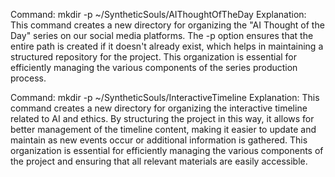 Command: mkdir -p ~/SyntheticSouls/AIThoughtOfTheDay
Explanation: This command creates a new directory for organizing the "AI Thought of the Day" series on our social media platforms. The -p option ensures that the entire path is created if it doesn't already exist, which helps in maintaining a structured repository for the project. This organization is essential for efficiently managing the various components of the series production process.

Command: mkdir -p ~/SyntheticSouls/InteractiveTimeline
Explanation: This command creates a new directory for organizing the interactive timeline related to AI and ethics. By structuring the project in this way, it allows for better management of the timeline content, making it easier to update and maintain as new events occur or additional information is gathered. This organization is essential for efficiently managing the various components of the project and ensuring that all relevant materials are easily accessible.
